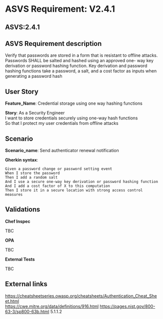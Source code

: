 # ASVS Requirement: V2.4.1

## ASVS:2.4.1

## ASVS Requirement description

Verify that passwords are stored in a form that is resistant to offline attacks. Passwords SHALL be salted and hashed using an approved one- way key derivation or password hashing function. Key derivation and password hashing functions take a password, a salt, and a cost factor as inputs when generating a password hash

## User Story

**Feature_Name**: Credential storage using one way hashing functions

**Story**:
As a Security Engineer\
I want to store credentials securely using one-way hash functions\
So that I protect my user credentials from offline attacks

## Scenario

**Scenario_name**: Send authenticator renewal notification

**Gherkin syntax**:

```gherkin
Given a password change or password setting event
When I store the password
Then I add a random salt
And I use a secure one-way key derivation or password hashing function
And I add a cost factor of X to this computation
Then I store it in a secure location with strong access control measures
```

## Validations

**Chef Inspec**

TBC

**OPA**

TBC

**External Tests**

TBC

## External links

<https://cheatsheetseries.owasp.org/cheatsheets/Authentication_Cheat_Sheet.html> \
<https://cwe.mitre.org/data/definitions/916.html>
<https://pages.nist.gov/800-63-3/sp800-63b.html> 5.1.1.2

